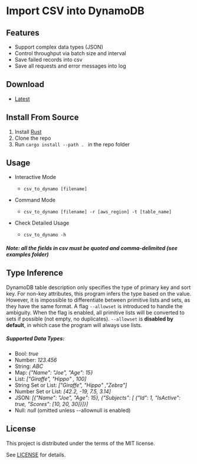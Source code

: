 # Import CSV into DynamoDB

## Features

- Support complex data types (JSON)
- Control throughput via batch size and interval
- Save failed records into csv
- Save all requests and error messages into log

## Download
- [Latest](https://github.com/devin-git/CSV-To-DynamoDB/releases) 

## Install From Source

1. Install [Rust](https://www.rust-lang.org)
2. Clone the repo
3. Run `cargo install --path . ` in the repo folder


## Usage
- Interactive Mode
  
  - `csv_to_dynamo [filename]`
  
- Command Mode

    - `csv_to_dynamo [filename] -r [aws_region] -t [table_name]` 

- Check Detailed Usage

    - `csv_to_dynamo -h`

##### Note: all the fields in csv must be quoted and comma-delimited (see examples folder)



## Type Inference

DynamoDB table description only specifies the type of primary key and sort key. For non-key attributes, this program infers the type based on the value. However, it is impossible to differentiate between primitive lists and sets, as they have the same format. A flag `--allowset` is introduced to handle the ambiguity. When the flag is enabled, all primitive lists will be converted to sets if possible (not empty, no duplicates). `--allowset` is **disabled by default**, in which case the program will always use lists.

##### Supported Data Types:

* Bool: *true*
* Number: *123.456*
* String: *ABC*
* Map: *{"Name": "Joe", "Age": 15}*
* List: *["Giraffe", "Hippo" , 100]*
* String Set or List: *["Giraffe", "Hippo" ,"Zebra"]*
* Number Set or List: *[42.2, -19, 7.5, 3.14]*
* JSON: *[{"Name": "Joe", "Age": 15}, {"Subjects": [ {"Id": 1, "IsActive": true, "Scores": [10, 20, 30]}]}]*
* Null: *null* (omitted unless --allownull is enabled) 

## License

This project is distributed under the terms of the MIT license.

See [LICENSE](https://github.com/devin-git/CSV-To-DynamoDB/blob/master/LICENSE) for details.


